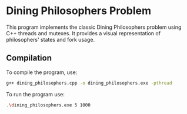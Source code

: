 # Dining Philosophers Problem

This program implements the classic Dining Philosophers problem using C++ threads and mutexes. It provides a visual representation of philosophers' states and fork usage.

## Compilation

To compile the program, use:

```bash
g++ dining_philosophers.cpp -o dining_philosophers.exe -pthread
```
To run the program use:
```bash 
.\dining_philosophers.exe 5 1000 
